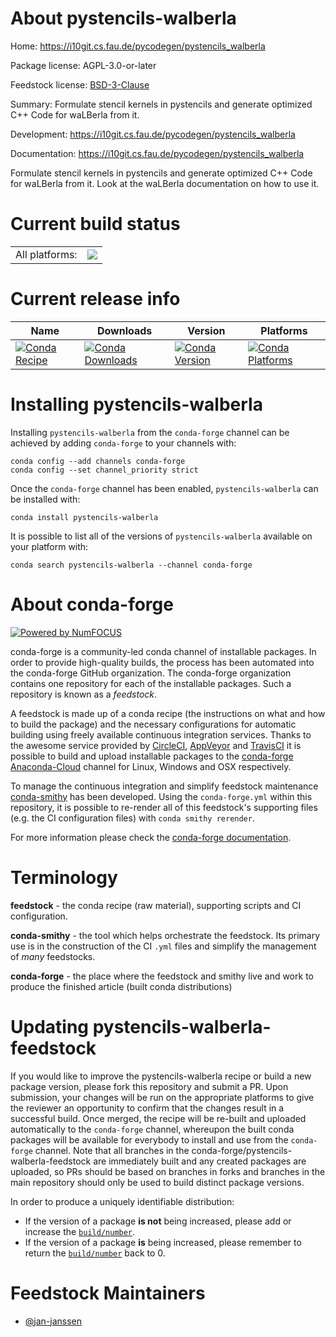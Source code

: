 About pystencils-walberla
=========================

Home: https://i10git.cs.fau.de/pycodegen/pystencils_walberla

Package license: AGPL-3.0-or-later

Feedstock license: [BSD-3-Clause](https://github.com/conda-forge/pystencils-walberla-feedstock/blob/master/LICENSE.txt)

Summary: Formulate stencil kernels in pystencils and generate optimized C++ Code for waLBerla from it.

Development: https://i10git.cs.fau.de/pycodegen/pystencils_walberla

Documentation: https://i10git.cs.fau.de/pycodegen/pystencils_walberla

Formulate stencil kernels in pystencils and generate optimized C++
Code for waLBerla from it. Look at the waLBerla documentation on how
to use it.


Current build status
====================


<table><tr><td>All platforms:</td>
    <td>
      <a href="https://dev.azure.com/conda-forge/feedstock-builds/_build/latest?definitionId=13105&branchName=master">
        <img src="https://dev.azure.com/conda-forge/feedstock-builds/_apis/build/status/pystencils-walberla-feedstock?branchName=master">
      </a>
    </td>
  </tr>
</table>

Current release info
====================

| Name | Downloads | Version | Platforms |
| --- | --- | --- | --- |
| [![Conda Recipe](https://img.shields.io/badge/recipe-pystencils--walberla-green.svg)](https://anaconda.org/conda-forge/pystencils-walberla) | [![Conda Downloads](https://img.shields.io/conda/dn/conda-forge/pystencils-walberla.svg)](https://anaconda.org/conda-forge/pystencils-walberla) | [![Conda Version](https://img.shields.io/conda/vn/conda-forge/pystencils-walberla.svg)](https://anaconda.org/conda-forge/pystencils-walberla) | [![Conda Platforms](https://img.shields.io/conda/pn/conda-forge/pystencils-walberla.svg)](https://anaconda.org/conda-forge/pystencils-walberla) |

Installing pystencils-walberla
==============================

Installing `pystencils-walberla` from the `conda-forge` channel can be achieved by adding `conda-forge` to your channels with:

```
conda config --add channels conda-forge
conda config --set channel_priority strict
```

Once the `conda-forge` channel has been enabled, `pystencils-walberla` can be installed with:

```
conda install pystencils-walberla
```

It is possible to list all of the versions of `pystencils-walberla` available on your platform with:

```
conda search pystencils-walberla --channel conda-forge
```


About conda-forge
=================

[![Powered by NumFOCUS](https://img.shields.io/badge/powered%20by-NumFOCUS-orange.svg?style=flat&colorA=E1523D&colorB=007D8A)](http://numfocus.org)

conda-forge is a community-led conda channel of installable packages.
In order to provide high-quality builds, the process has been automated into the
conda-forge GitHub organization. The conda-forge organization contains one repository
for each of the installable packages. Such a repository is known as a *feedstock*.

A feedstock is made up of a conda recipe (the instructions on what and how to build
the package) and the necessary configurations for automatic building using freely
available continuous integration services. Thanks to the awesome service provided by
[CircleCI](https://circleci.com/), [AppVeyor](https://www.appveyor.com/)
and [TravisCI](https://travis-ci.com/) it is possible to build and upload installable
packages to the [conda-forge](https://anaconda.org/conda-forge)
[Anaconda-Cloud](https://anaconda.org/) channel for Linux, Windows and OSX respectively.

To manage the continuous integration and simplify feedstock maintenance
[conda-smithy](https://github.com/conda-forge/conda-smithy) has been developed.
Using the ``conda-forge.yml`` within this repository, it is possible to re-render all of
this feedstock's supporting files (e.g. the CI configuration files) with ``conda smithy rerender``.

For more information please check the [conda-forge documentation](https://conda-forge.org/docs/).

Terminology
===========

**feedstock** - the conda recipe (raw material), supporting scripts and CI configuration.

**conda-smithy** - the tool which helps orchestrate the feedstock.
                   Its primary use is in the construction of the CI ``.yml`` files
                   and simplify the management of *many* feedstocks.

**conda-forge** - the place where the feedstock and smithy live and work to
                  produce the finished article (built conda distributions)


Updating pystencils-walberla-feedstock
======================================

If you would like to improve the pystencils-walberla recipe or build a new
package version, please fork this repository and submit a PR. Upon submission,
your changes will be run on the appropriate platforms to give the reviewer an
opportunity to confirm that the changes result in a successful build. Once
merged, the recipe will be re-built and uploaded automatically to the
`conda-forge` channel, whereupon the built conda packages will be available for
everybody to install and use from the `conda-forge` channel.
Note that all branches in the conda-forge/pystencils-walberla-feedstock are
immediately built and any created packages are uploaded, so PRs should be based
on branches in forks and branches in the main repository should only be used to
build distinct package versions.

In order to produce a uniquely identifiable distribution:
 * If the version of a package **is not** being increased, please add or increase
   the [``build/number``](https://docs.conda.io/projects/conda-build/en/latest/resources/define-metadata.html#build-number-and-string).
 * If the version of a package **is** being increased, please remember to return
   the [``build/number``](https://docs.conda.io/projects/conda-build/en/latest/resources/define-metadata.html#build-number-and-string)
   back to 0.

Feedstock Maintainers
=====================

* [@jan-janssen](https://github.com/jan-janssen/)

